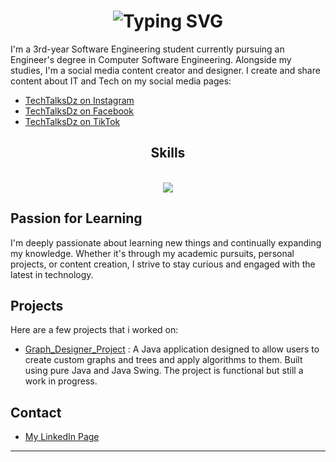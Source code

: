 <h1 align="center">
  <img src="https://readme-typing-svg.demolab.com?font=Fira+Code&weight=500&size=28&duration=4500&pause=1000&color=1EF749&width=435&lines=Hi%2C+I'm+Zine+eddine" alt="Typing SVG" />
</h1>

I'm a 3rd-year Software Engineering student currently pursuing an Engineer's degree in Computer Software Engineering. Alongside my studies, I'm a social media content creator and designer. I create and share content about IT and Tech on my social media pages:

- <a href="https://www.instagram.com/techtalksdz?igsh=Z25ud3FiazBleGZ6" target="_blank">TechTalksDz on Instagram</a>
- <a href="https://www.facebook.com/profile.php?id=61564614832349&mibextid=JRoKGi" target="_blank">TechTalksDz on Facebook</a>
- <a href="https://www.tiktok.com/@techtalks.dz?_t=8p5SmujSt9C&_r=1" target="_blank">TechTalksDz on TikTok</a>

<h2 align="center">Skills</h2>
<br/>
<div align="center">
    <img src="https://skillicons.dev/icons?i=java,javascript,c,mysql,git,linux" />
</div>

## Passion for Learning

I'm deeply passionate about learning new things and continually expanding my knowledge. Whether it's through my academic pursuits, personal projects, or content creation, I strive to stay curious and engaged with the latest in technology.

## Projects

Here are a few projects that i worked on:

- <a href="https://github.com/Zineeddine-Abd/Graph_Designer_Project.git" target="_blank">Graph_Designer_Project</a> : A Java application designed to allow users to create custom graphs and trees and apply algorithms to them. Built using pure Java and Java Swing. The project is functional but still a work in progress.

## Contact
- <a href="https://www.linkedin.com/in/zine-eddine-abdeladim-075b742b7/" target="_blank">My LinkedIn Page</a>

---

